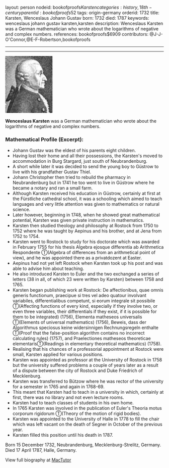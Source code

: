 layout: person
nodeid: bookofproofs$Karsten
categories: history,18th-century
parentid: bookofproofs$52
tags: origin-germany
orderid: 1732
title: Karsten, Wenceslaus Johann Gustav
born: 1732
died: 1787
keywords: wenceslaus johann gustav karsten,karsten
description: Wenceslaus Karsten was a German mathematician who wrote about the logarithms of negative and complex numbers.
references: bookofproofs$6909
contributors: @J-J-O'Connor,@E-F-Robertson,bookofproofs

---



---

![Karsten.jpg](https://github.com/bookofproofs/bookofproofs.github.io/blob/main/_sources/_assets/images/portraits/Karsten.jpg?raw=true)

**Wenceslaus Karsten** was a German mathematician who wrote about the logarithms of negative and complex numbers.

### Mathematical Profile (Excerpt):
* Johann Gustav was the eldest of his parents eight children.
* Having lost their home and all their possessions, the Karsten's moved to accommodation in Burg Stargard, just south of Neubrandenburg.
* A short while later it was decided to send the young boy to Güstrow to live with his grandfather Gustav Thiel.
* Johann Christopher then tried to rebuild the pharmacy in Neubrandenburg but in 1741 he too went to live in Güstrow where he became a notary and ran a small farm.
* Although Karsten received his education in Güstrow, certainly at first at the Fürstliche cathedral school, it was a schooling which aimed to teach languages and very little attention was given to mathematics or natural science.
* Later however, beginning in 1748, when he showed great mathematical potential, Karsten was given private instruction in mathematics.
* Karsten then studied theology and philosophy at Rostock from 1750 to 1752 where he was taught by Aepinus and his brother, and at Jena from 1752 to 1754.
* Karsten went to Rostock to study for his doctorate which was awarded in February 1755 for his thesis Algebra ejosque differentia ab Arithmetica Respondente Ⓣ(Algebra of differences from an arithmetical point of view), and he was appointed there as a privatdozent at Easter.
* Aepinus had not yet left Rostock when Karsten took up his post and was able to advise him about teaching.
* He also introduced Karsten to Euler and the two exchanged a series of letters (38 in all, of which 23 were written by Karsten) between 1758 and 1765.
* Karsten began publishing work at Rostock: De affectionibus, quae omnis generis functionum, praecipue si tres vel adeo quatour involvant variabiles, differentialibus competunt, si eorum integrale sit possibile Ⓣ(Affecting  functions of every kind, especially if they involve two, or even three variables, their differentials if they exist, if it is possible for them to be integrated) (1756), Elementa matheseos universalis Ⓣ(Elements of universal mathematics) (1756), Beweis, dass der Algorithmus speciosus keine widersinnigen Rechnungsregeln enthalte Ⓣ(Proof that the false-position algorithm contains no incorrect calculating rules) (1757), and Praelectiones matheseos theoreticae elementarisⓉ(Readings in elementary theoretical mathematics) (1758).
* Realising that his chances of a professorial appointment at Rostock were small, Karsten applied for various positions.
* Karsten was appointed as professor at the University of Rostock in 1758 but the university suffered problems a couple of years later as a result of a dispute between the city of Rostock and Duke Friedrich of Mecklenburg.
* Karsten was transferred to Bützow where he was rector of the university for a semester in 1765 and again in 1768-69.
* This meant that Karsten had to teach in a university in which, certainly at first, there was no library and not even lecture rooms.
* Karsten had to teach classes of students in his own home.
* In 1765 Karsten was involved in the publication of Euler's Theoria motus corporum rigidorum Ⓣ(Theory of the motion of rigid bodies).
* Karsten was appointed to the University of Halle in 1778 to fill the chair which was left vacant on the death of Segner in October of the previous year.
* Karsten filled this position until his death in 1787.

Born 15 December 1732, Neubrandenburg, Mecklenburg-Strelitz, Germany. Died 17 April 1787, Halle, Germany.

View full biography at [MacTutor](https://mathshistory.st-andrews.ac.uk/Biographies/Karsten/)
